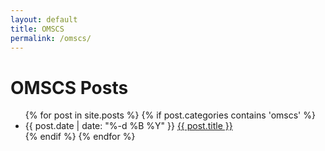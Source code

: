 ```yaml
---
layout: default
title: OMSCS
permalink: /omscs/
---
```


# OMSCS Posts

<ul>
  {% for post in site.posts %}
    {% if post.categories contains 'omscs' %}
    <li>
      {{ post.date | date: "%-d %B %Y" }} <a href="{{ post.url | relative_url }}">{{ post.title }}</a>
    </li>
    {% endif %}
  {% endfor %}
</ul>
